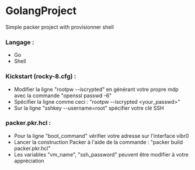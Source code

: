 # GolangProject

Simple packer project with provisionner shell

### Langage :
- Go
- Shell

### Kickstart (rocky-8.cfg) :
- Modifier la ligne "rootpw --iscrypted" en générant votre propre mdp avec la commande "openssl passwd -6"
- Spécifier la ligne comme ceci : "rootpw --iscrypted <your_passwd>"
- Sur la ligne "sshkey --username=root" spécifier votre clé SSH

### packer.pkr.hcl :
- Pour la ligne "boot_command" vérifier votre adresse sur l'interface vibr0
- Lancer la construction Packer à l'aide de la commande : "packer build packer.pkr.hcl"
- Les variables "vm_name", "ssh_password" peuvent être modifier à votre appréciation
